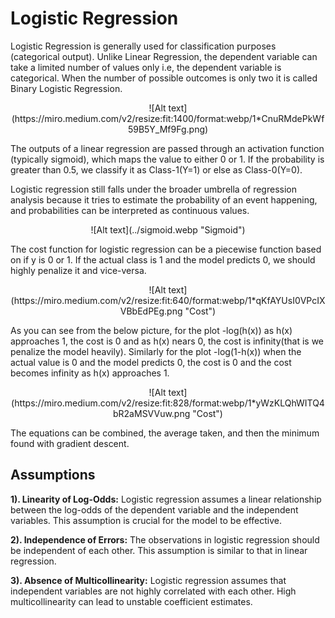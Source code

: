 # Logistic Regression

Logistic Regression is generally used for classification purposes (categorical output). Unlike Linear Regression, the dependent variable can take a limited number of values only i.e, the dependent variable is categorical. When the number of possible outcomes is only two it is called Binary Logistic Regression.

<p align="center">
![Alt text](https://miro.medium.com/v2/resize:fit:1400/format:webp/1*CnuRMdePkWf59B5Y_Mf9Fg.png)
</p>


The outputs of a linear regression are passed through an activation function (typically sigmoid), which maps the value to either 0 or 1. If the probability is greater than 0.5, we classify it as Class-1(Y=1) or else as Class-0(Y=0).

Logistic regression still falls under the broader umbrella of regression analysis because it tries to estimate the probability of an event happening, and probabilities can be interpreted as continuous values.


<p align="center">
![Alt text](../sigmoid.webp "Sigmoid")
</p>

The cost function for logistic regression can be a piecewise function based on if y is 0 or 1. If the actual class is 1 and the model predicts 0, we should highly penalize it and vice-versa.

<p align="center">
![Alt text](https://miro.medium.com/v2/resize:fit:640/format:webp/1*qKfAYUsI0VPcIXVBbEdPEg.png "Cost")
</p>

As you can see from the below picture, for the plot -log(h(x)) as h(x) approaches 1, the cost is 0 and as h(x) nears 0, the cost is infinity(that is we penalize the model heavily). Similarly for the plot -log(1-h(x)) when the actual value is 0 and the model predicts 0, the cost is 0 and the cost becomes infinity as h(x) approaches 1.

<p align="center">
![Alt text](https://miro.medium.com/v2/resize:fit:828/format:webp/1*yWzKLQhWITQ4bR2aMSVVuw.png "Cost")
</p>

The equations can be combined, the average taken, and then the minimum found with gradient descent.

## Assumptions
**1). Linearity of Log-Odds:** Logistic regression assumes a linear relationship between the log-odds of the dependent variable and the independent variables. This assumption is crucial for the model to be effective.

**2). Independence of Errors:** The observations in logistic regression should be independent of each other. This assumption is similar to that in linear regression.

**3). Absence of Multicollinearity:** Logistic regression assumes that independent variables are not highly correlated with each other. High multicollinearity can lead to unstable coefficient estimates.